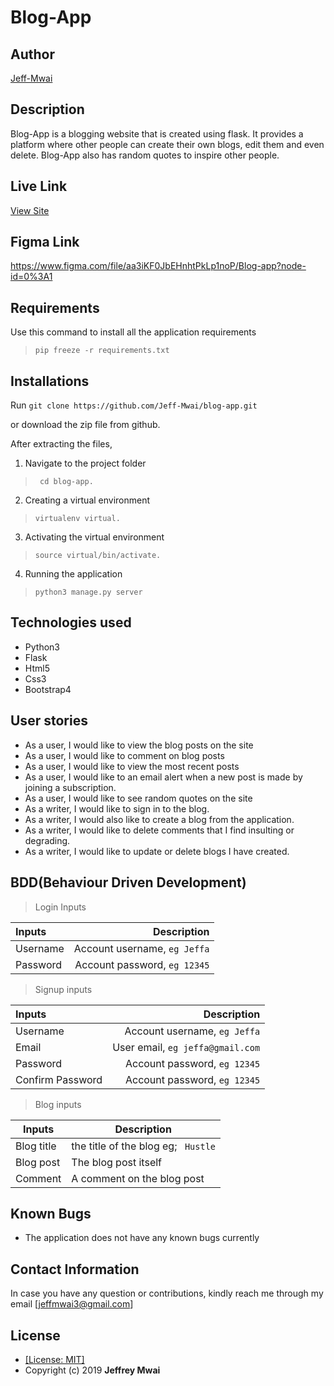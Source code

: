 # Blog-App

## Author
[Jeff-Mwai](https://github.com/Jeff-Mwai)

## Description
Blog-App is a blogging website that is created using flask. It provides a platform where other people can create their own blogs, edit them and even delete. Blog-App also has random quotes to inspire other people.

## Live Link
[View Site](https://blog-2020.herokuapp.com/)

## Figma Link
https://www.figma.com/file/aa3iKF0JbEHnhtPkLp1noP/Blog-app?node-id=0%3A1


## Requirements

Use this command to install all the application requirements
>``pip freeze -r requirements.txt``


## Installations

Run 
``git clone https://github.com/Jeff-Mwai/blog-app.git``

or download the zip file from github.

After extracting the files, 

1. Navigate to the project folder
>`` cd blog-app.`` 

2. Creating a virtual environment
>``virtualenv virtual.``

3. Activating the virtual environment
>``source virtual/bin/activate.``

4. Running the application
>``python3 manage.py server``



## Technologies used
* Python3
* Flask
* Html5
* Css3
* Bootstrap4


## User stories
* As a user, I would like to view the blog posts on the site
* As a user, I would like to comment on blog posts
* As a user, I would like to view the most recent posts
* As a user, I would like to an email alert when a new post is made by joining a subscription.
* As a user, I would like to see random quotes on the site
* As a writer, I would like to sign in to the blog.
* As a writer, I would also like to create a blog from the application.
* As a writer, I would like to delete comments that I find insulting or degrading.
* As a writer, I would like to update or delete blogs I have created.

## BDD(Behaviour Driven Development)
>Login Inputs

| Inputs |  Description |
| :---         |          ---: |
| Username  | Account username, ``eg Jeffa``|
| Password  | Account password, ``eg 12345``|

>Signup inputs

| Inputs |  Description |
| :---         |          ---: |
| Username  | Account username, ``eg Jeffa``|
| Email  | User email, ``eg jeffa@gmail.com``|
| Password  | Account password, ``eg 12345``|
| Confirm Password  | Account password, ``eg 12345``|

> Blog inputs

| Inputs | Description  |
|---|---|
|  Blog title | the title of the blog eg; `` Hustle``  |
|  Blog post| The blog post itself|
| Comment| A comment on the blog post|


## Known Bugs
* The application does not have any known bugs currently

## Contact Information 

In case you have any question or contributions, kindly reach me through my email [jeffmwai3@gmail.com]

## License
* [[License: MIT]](LICENCE.md)
* Copyright (c) 2019 **Jeffrey Mwai**

